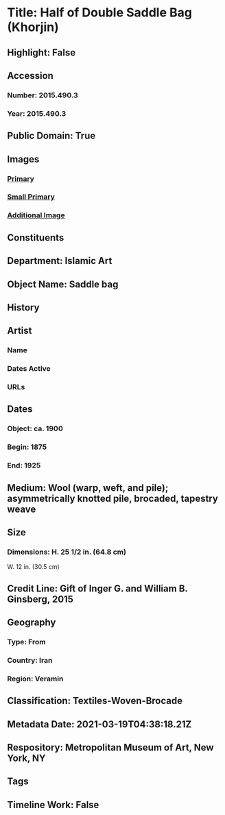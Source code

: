 # Title: Half of Double Saddle Bag (Khorjin)
## Highlight: False
## Accession
### Number: 2015.490.3
### Year: 2015.490.3
## Public Domain: True
## Images
### [Primary](https://images.metmuseum.org/CRDImages/is/original/DP700939.jpg)
### [Small Primary](https://images.metmuseum.org/CRDImages/is/web-large/DP700939.jpg)
### [Additional Image](https://images.metmuseum.org/CRDImages/is/original/DP700940.jpg)
## Constituents
## Department: Islamic Art
## Object Name: Saddle bag
## History
## Artist
### Name
### Dates Active
### URLs
## Dates
### Object: ca. 1900
### Begin: 1875
### End: 1925
## Medium: Wool (warp, weft, and pile); asymmetrically knotted pile, brocaded, tapestry weave
## Size
### Dimensions: H. 25 1/2 in. (64.8 cm)
W. 12 in. (30.5 cm)
## Credit Line: Gift of Inger G. and William B. Ginsberg, 2015
## Geography
### Type: From
### Country: Iran
### Region: Veramin
## Classification: Textiles-Woven-Brocade
## Metadata Date: 2021-03-19T04:38:18.21Z
## Respository: Metropolitan Museum of Art, New York, NY
## Tags
## Timeline Work: False
